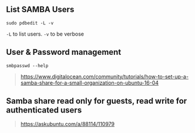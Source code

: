 ## List SAMBA Users
`sudo pdbedit -L -v`

`-L` to list users. `-v` to be verbose

## User & Password management
`smbpasswd --help`
> https://www.digitalocean.com/community/tutorials/how-to-set-up-a-samba-share-for-a-small-organization-on-ubuntu-16-04

## Samba share read only for guests, read write for authenticated users
> https://askubuntu.com/a/88114/110979
